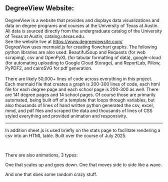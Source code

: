 ## DegreeView Website:

DegreeView is a website that provides and displays data visualizations and data on degree programs and courses at the University of Texas at Austin. All data is sourced directly from the undergraduate catalog of the University of Texas at Austin, catalog.utexas.edu.
<br>
See the website live at https://www.degreeviewsite.com/
<br>
DegreeView uses mermaid.js for creating flowchart graphs.
The following python libraries are also used: BeautifulSoup and Requests (for web scraping), csv and OpenPyXL (for tabular formatting of data), google-cloud (for automating uploading to Google Cloud Storage), and ReportLab, Pillow, PyPDF2, and cairoSVG for pdf generation.
<br><br>
There are likely 50,000+ lines of code across everything in this project. Each mermaid file that creates a graph is 200-300 lines of code, each html file for each degree page and each school page is 200-300 as well. There are 141 degree pages and 14 school pages. Of course those are primarily automated, being built off of a template that loops through variables, but also thousands of lines of hand written python generated the csv, excel, mmd, and pdf files and scraped the data and thousands of lines of CSS styled everything and provided animation and responsivity.
<br>

---

In addition sheet.js is used briefly on the stats page to facilitate rendering a csv into an HTML table.
Built over the course of July 2025.

<br>

There are also animations, 3 types:

One that scales up and goes down.
One that moves side to side like a wave.

And one that does some random crazy stuff.
